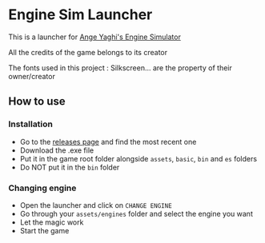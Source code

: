 # Engine Sim Launcher

This is a launcher for [Ange Yaghi's Engine Simulator](https://github.com/ange-yaghi/engine-sim)

All the credits of the game belongs to its creator

The fonts used in this project : Silkscreen... are the property of their owner/creator

## How to use
### Installation
- Go to the [releases page](https://github.com/ASionville/engine-sim-launcher/releases) and find the most recent one
- Download the .exe file
- Put it in the game root folder alongside `assets`, `basic`, `bin` and `es` folders
- Do NOT put it in the `bin` folder

### Changing engine
- Open the launcher and click on `CHANGE ENGINE`
- Go through your `assets/engines` folder and select the engine you want
- Let the magic work
- Start the game
